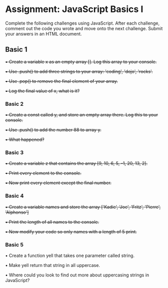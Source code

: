 # Assignment: JavaScript Basics I

Complete the following challenges using JavaScript. After each challenge, comment out the code you wrote and move onto the next challenge. Submit your answers in an HTML document.

## Basic 1

~~• Create a variable x as an empty array []. Log this array to your console.~~

~~• Use .push() to add three strings to your array: 'coding', 'dojo', 'rocks'.~~

~~• Use .pop() to remove the final element of your array.~~

~~• Log the final value of x, what is it?~~

### Basic 2

~~• Create a const called y, and store an empty array there. Log this to your console.~~

~~• Use .push() to add the number 88 to array y.~~

~~• What happened?~~

### Basic 3

~~• Create a variable z that contains the array [9, 10, 6, 5, -1, 20, 13, 2].~~

~~• Print every element to the console.~~

~~• Now print every element except the final number.~~

### Basic 4

~~• Create a variable names and store the array ['Kadie', 'Joe', 'Fritz', 'Pierre', 'Alphonso']~~

~~• Print the length of all names to the console.~~

~~• Now modify your code so only names with a length of 5 print.~~

### Basic 5

• Create a function yell that takes one parameter called string.

• Make yell return that string in all uppercase.

• Where could you look to find out more about uppercasing strings in JavaScript?